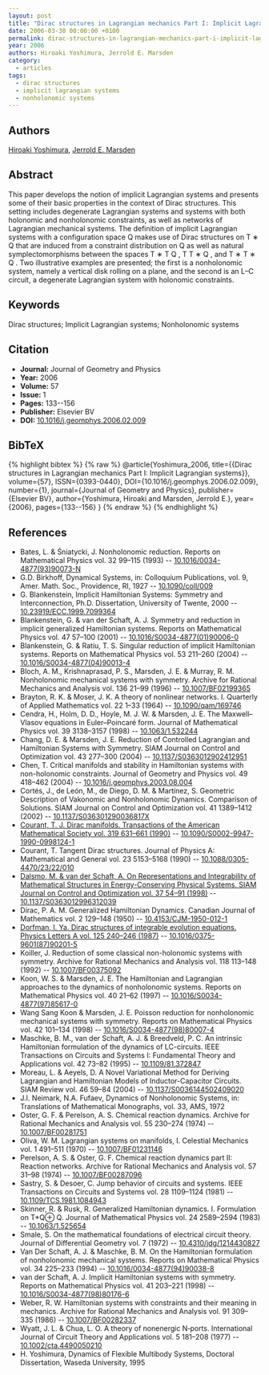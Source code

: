 ```yaml
---
layout: post
title: "Dirac structures in Lagrangian mechanics Part I: Implicit Lagrangian systems"
date: 2006-03-30 00:00:00 +0100
permalink: dirac-structures-in-lagrangian-mechanics-part-i-implicit-lagrangian-systems
year: 2006
authors: Hiroaki Yoshimura, Jerrold E. Marsden
category:
  - articles
tags:
  - dirac structures
  - implicit lagrangian systems
  - nonholonomic systems
---
```

 
## Authors
[Hiroaki Yoshimura](authors/hiroaki_yoshimura), [Jerrold E. Marsden](authors/jerrold_e_marsden)
 
## Abstract
This paper develops the notion of implicit Lagrangian systems and presents some of their basic properties in the context of Dirac structures. This setting includes degenerate Lagrangian systems and systems with both holonomic and nonholonomic constraints, as well as networks of Lagrangian mechanical systems. The definition of implicit Lagrangian systems with a configuration space Q makes use of Dirac structures on T ∗ Q that are induced from a constraint distribution on Q as well as natural symplectomorphisms between the spaces T ∗ T Q , T T ∗ Q , and T ∗ T ∗ Q . Two illustrative examples are presented; the first is a nonholonomic system, namely a vertical disk rolling on a plane, and the second is an L–C circuit, a degenerate Lagrangian system with holonomic constraints.
 
## Keywords
Dirac structures; Implicit Lagrangian systems; Nonholonomic systems
 
## Citation
- **Journal:** Journal of Geometry and Physics
- **Year:** 2006
- **Volume:** 57
- **Issue:** 1
- **Pages:** 133--156
- **Publisher:** Elsevier BV
- **DOI:** [10.1016/j.geomphys.2006.02.009](https://doi.org/10.1016/j.geomphys.2006.02.009)
 
## BibTeX
{% highlight bibtex %}
{% raw %}
@article{Yoshimura_2006,
  title={{Dirac structures in Lagrangian mechanics Part I: Implicit Lagrangian systems}},
  volume={57},
  ISSN={0393-0440},
  DOI={10.1016/j.geomphys.2006.02.009},
  number={1},
  journal={Journal of Geometry and Physics},
  publisher={Elsevier BV},
  author={Yoshimura, Hiroaki and Marsden, Jerrold E.},
  year={2006},
  pages={133--156}
}
{% endraw %}
{% endhighlight %}
 
## References
- Bates, L. & Śniatycki, J. Nonholonomic reduction. Reports on Mathematical Physics vol. 32 99–115 (1993) -- [10.1016/0034-4877(93)90073-N](https://doi.org/10.1016/0034-4877(93)90073-N)
- G.D. Birkhoff, Dynamical Systems, in: Colloquium Publications, vol. 9, Amer. Math. Soc., Providence, RI, 1927 -- [10.1090/coll/009](https://doi.org/10.1090/coll/009)
- G. Blankenstein, Implicit Hamiltonian Systems: Symmetry and Interconnection, Ph.D. Dissertation, University of Twente, 2000 -- [10.23919/ECC.1999.7099364](https://doi.org/10.23919/ECC.1999.7099364)
- Blankenstein, G. & van der Schaft, A. J. Symmetry and reduction in implicit generalized Hamiltonian systems. Reports on Mathematical Physics vol. 47 57–100 (2001) -- [10.1016/S0034-4877(01)90006-0](https://doi.org/10.1016/S0034-4877(01)90006-0)
- Blankenstein, G. & Ratiu, T. S. Singular reduction of implicit Hamiltonian systems. Reports on Mathematical Physics vol. 53 211–260 (2004) -- [10.1016/S0034-4877(04)90013-4](https://doi.org/10.1016/S0034-4877(04)90013-4)
- Bloch, A. M., Krishnaprasad, P. S., Marsden, J. E. & Murray, R. M. Nonholonomic mechanical systems with symmetry. Archive for Rational Mechanics and Analysis vol. 136 21–99 (1996) -- [10.1007/BF02199365](https://doi.org/10.1007/BF02199365)
- Brayton, R. K. & Moser, J. K. A theory of nonlinear networks. I. Quarterly of Applied Mathematics vol. 22 1–33 (1964) -- [10.1090/qam/169746](https://doi.org/10.1090/qam/169746)
- Cendra, H., Holm, D. D., Hoyle, M. J. W. & Marsden, J. E. The Maxwell–Vlasov equations in Euler–Poincaré form. Journal of Mathematical Physics vol. 39 3138–3157 (1998) -- [10.1063/1.532244](https://doi.org/10.1063/1.532244)
- Chang, D. E. & Marsden, J. E. Reduction of Controlled Lagrangian and Hamiltonian Systems with Symmetry. SIAM Journal on Control and Optimization vol. 43 277–300 (2004) -- [10.1137/S0363012902412951](https://doi.org/10.1137/S0363012902412951)
- Chen, T. Critical manifolds and stability in Hamiltonian systems with non-holonomic constraints. Journal of Geometry and Physics vol. 49 418–462 (2004) -- [10.1016/j.geomphys.2003.08.004](https://doi.org/10.1016/j.geomphys.2003.08.004)
- Cortés, J., de León, M., de Diego, D. M. & Martínez, S. Geometric Description of Vakonomic and Nonholonomic Dynamics. Comparison of Solutions. SIAM Journal on Control and Optimization vol. 41 1389–1412 (2002) -- [10.1137/S036301290036817X](https://doi.org/10.1137/S036301290036817X)
- [Courant, T. J. Dirac manifolds. Transactions of the American Mathematical Society vol. 319 631–661 (1990)](dirac-manifolds) -- [10.1090/S0002-9947-1990-0998124-1](https://doi.org/10.1090/S0002-9947-1990-0998124-1)
- Courant, T. Tangent Dirac structures. Journal of Physics A: Mathematical and General vol. 23 5153–5168 (1990) -- [10.1088/0305-4470/23/22/010](https://doi.org/10.1088/0305-4470/23/22/010)
- [Dalsmo, M. & van der Schaft, A. On Representations and Integrability of Mathematical Structures in Energy-Conserving Physical Systems. SIAM Journal on Control and Optimization vol. 37 54–91 (1998)](on-representations-and-integrability-of-mathematical-structures-in-energy-conserving-physical-systems) -- [10.1137/S0363012996312039](https://doi.org/10.1137/S0363012996312039)
- Dirac, P. A. M. Generalized Hamiltonian Dynamics. Canadian Journal of Mathematics vol. 2 129–148 (1950) -- [10.4153/CJM-1950-012-1](https://doi.org/10.4153/CJM-1950-012-1)
- [Dorfman, I. Ya. Dirac structures of integrable evolution equations. Physics Letters A vol. 125 240–246 (1987)](dirac-structures-of-integrable-evolution-equations) -- [10.1016/0375-9601(87)90201-5](https://doi.org/10.1016/0375-9601(87)90201-5)
- Koiller, J. Reduction of some classical non-holonomic systems with symmetry. Archive for Rational Mechanics and Analysis vol. 118 113–148 (1992) -- [10.1007/BF00375092](https://doi.org/10.1007/BF00375092)
- Koon, W. S. & Marsden, J. E. The Hamiltonian and Lagrangian approaches to the dynamics of nonholonomic systems. Reports on Mathematical Physics vol. 40 21–62 (1997) -- [10.1016/S0034-4877(97)85617-0](https://doi.org/10.1016/S0034-4877(97)85617-0)
- Wang Sang Koon & Marsden, J. E. Poisson reduction for nonholonomic mechanical systems with symmetry. Reports on Mathematical Physics vol. 42 101–134 (1998) -- [10.1016/S0034-4877(98)80007-4](https://doi.org/10.1016/S0034-4877(98)80007-4)
- Maschke, B. M., van der Schaft, A. J. & Breedveld, P. C. An intrinsic Hamiltonian formulation of the dynamics of LC-circuits. IEEE Transactions on Circuits and Systems I: Fundamental Theory and Applications vol. 42 73–82 (1995) -- [10.1109/81.372847](https://doi.org/10.1109/81.372847)
- Moreau, L. & Aeyels, D. A Novel Variational Method for Deriving Lagrangian and Hamiltonian Models of Inductor-Capacitor Circuits. SIAM Review vol. 46 59–84 (2004) -- [10.1137/S0036144502409020](https://doi.org/10.1137/S0036144502409020)
- J.I. Neimark, N.A. Fufaev, Dynamics of Nonholonomic Systems, in: Translations of Mathematical Monographs, vol. 33, AMS, 1972
- Oster, G. F. & Perelson, A. S. Chemical reaction dynamics. Archive for Rational Mechanics and Analysis vol. 55 230–274 (1974) -- [10.1007/BF00281751](https://doi.org/10.1007/BF00281751)
- Oliva, W. M. Lagrangian systems on manifolds, I. Celestial Mechanics vol. 1 491–511 (1970) -- [10.1007/BF01231146](https://doi.org/10.1007/BF01231146)
- Perelson, A. S. & Oster, G. F. Chemical reaction dynamics part II: Reaction networks. Archive for Rational Mechanics and Analysis vol. 57 31–98 (1974) -- [10.1007/BF00287096](https://doi.org/10.1007/BF00287096)
- Sastry, S. & Desoer, C. Jump behavior of circuits and systems. IEEE Transactions on Circuits and Systems vol. 28 1109–1124 (1981) -- [10.1109/TCS.1981.1084943](https://doi.org/10.1109/TCS.1981.1084943)
- Skinner, R. & Rusk, R. Generalized Hamiltonian dynamics. I. Formulation on T*Q⊕
                  Q. Journal of Mathematical Physics vol. 24 2589–2594 (1983) -- [10.1063/1.525654](https://doi.org/10.1063/1.525654)
- Smale, S. On the mathematical foundations of electrical circuit theory. Journal of Differential Geometry vol. 7 (1972) -- [10.4310/jdg/1214430827](https://doi.org/10.4310/jdg/1214430827)
- Van Der Schaft, A. J. & Maschke, B. M. On the Hamiltonian formulation of nonholonomic mechanical systems. Reports on Mathematical Physics vol. 34 225–233 (1994) -- [10.1016/0034-4877(94)90038-8](https://doi.org/10.1016/0034-4877(94)90038-8)
- van der Schaft, A. J. Implicit Hamiltonian systems with symmetry. Reports on Mathematical Physics vol. 41 203–221 (1998) -- [10.1016/S0034-4877(98)80176-6](https://doi.org/10.1016/S0034-4877(98)80176-6)
- Weber, R. W. Hamiltonian systems with constraints and their meaning in mechanics. Archive for Rational Mechanics and Analysis vol. 91 309–335 (1986) -- [10.1007/BF00282337](https://doi.org/10.1007/BF00282337)
- Wyatt, J. L. & Chua, L. O. A theory of nonenergic N‐ports. International Journal of Circuit Theory and Applications vol. 5 181–208 (1977) -- [10.1002/cta.4490050210](https://doi.org/10.1002/cta.4490050210)
- H. Yoshimura, Dynamics of Flexible Multibody Systems, Doctoral Dissertation, Waseda University, 1995

